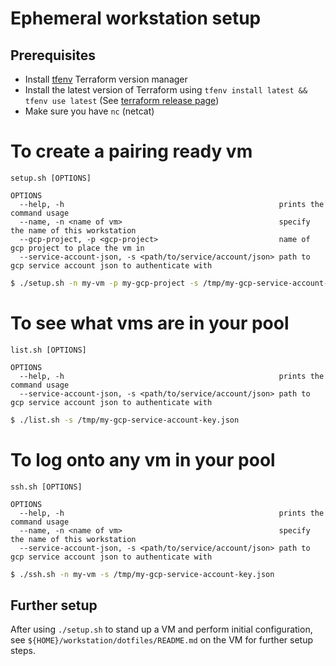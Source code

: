 # Ephemeral workstation setup

## Prerequisites

- Install [tfenv](https://github.com/tfutils/tfenv) Terraform version manager
- Install the latest version of Terraform using `tfenv install latest && tfenv use latest` (See [terraform release page](https://github.com/hashicorp/terraform/releases))
- Make sure you have `nc` (netcat)

# To create a pairing ready vm
```
setup.sh [OPTIONS]

OPTIONS
  --help, -h                                                prints the command usage
  --name, -n <name of vm>                                   specify the name of this workstation
  --gcp-project, -p <gcp-project>                           name of gcp project to place the vm in
  --service-account-json, -s <path/to/service/account/json> path to gcp service account json to authenticate with
```

```bash
$ ./setup.sh -n my-vm -p my-gcp-project -s /tmp/my-gcp-service-account-key.json
```

# To see what vms are in your pool

```
list.sh [OPTIONS]

OPTIONS
  --help, -h                                                prints the command usage
  --service-account-json, -s <path/to/service/account/json> path to gcp service account json to authenticate with
```

```bash
$ ./list.sh -s /tmp/my-gcp-service-account-key.json
```

# To log onto any vm in your pool

```
ssh.sh [OPTIONS]

OPTIONS
  --help, -h                                                prints the command usage
  --name, -n <name of vm>                                   specify the name of this workstation
  --service-account-json, -s <path/to/service/account/json> path to gcp service account json to authenticate with
```

```bash
$ ./ssh.sh -n my-vm -s /tmp/my-gcp-service-account-key.json
```
## Further setup

After using `./setup.sh` to stand up a VM and perform initial configuration,
see `${HOME}/workstation/dotfiles/README.md` on the VM for further setup steps.
